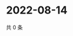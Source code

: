 # 2022-08-14

共 0 条

<!-- BEGIN WEIBO -->
<!-- 最后更新时间 Sun Aug 14 2022 12:27:13 GMT+0800 (China Standard Time) -->

<!-- END WEIBO -->

